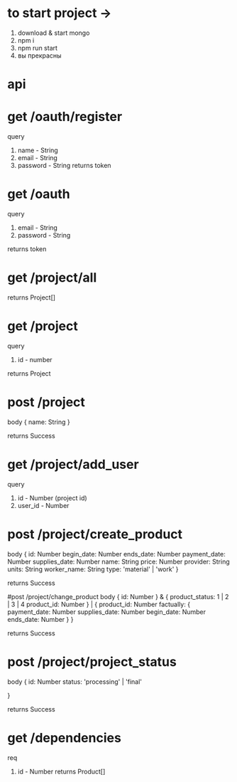 # to start project ->
1. download & start mongo
2. npm i
3. npm run start
4. вы прекрасны

# api

# get /oauth/register 

query
1. name - String
2. email -  String
3. password - String
returns token

# get /oauth
query
1. email - String
2. password - String

returns token

# get /project/all

returns Project[]

# get /project
query
1. id - number

returns Project

# post /project
body
{
    name: String
}

returns Success 

# get /project/add_user
query
1. id - Number (project id)
2. user_id - Number

# post /project/create_product
body
{
    id: Number
    begin_date: Number
    ends_date: Number
    payment_date: Number
    supplies_date: Number
    name: String
    price: Number
    provider: String
    units: String
    worker_name: String
    type: 'material' | 'work'
}

returns Success 

#post /project/change_product
body
{
    id: Number
} & {
    product_status: 1 | 2 | 3 | 4
    product_id: Number
} | {
    product_id: Number
    factually: {
        payment_date: Number
        supplies_date: Number
        begin_date: Number
        ends_date: Number
    }
}

returns Success

# post /project/project_status
body
{
    id: Number
    status: 'processing' | 'final'

}

returns Success

# get /dependencies
req
1. id - Number
returns Product[]